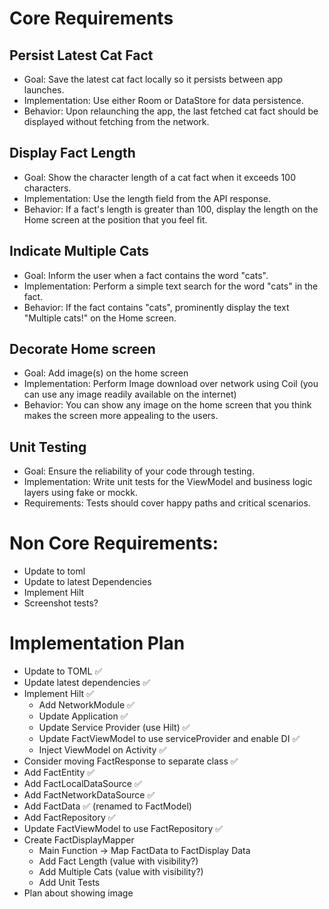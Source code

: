# Core Requirements
## Persist Latest Cat Fact
- Goal: Save the latest cat fact locally so it persists between app launches.
- Implementation: Use either Room or DataStore for data persistence.
- Behavior: Upon relaunching the app, the last fetched cat fact should be displayed without fetching from the network.
## Display Fact Length
- Goal: Show the character length of a cat fact when it exceeds 100 characters.
- Implementation: Use the length field from the API response.
- Behavior: If a fact's length is greater than 100, display the length on the Home screen at the position that you feel fit.
## Indicate Multiple Cats
- Goal: Inform the user when a fact contains the word "cats".
- Implementation: Perform a simple text search for the word "cats" in the fact.
- Behavior: If the fact contains "cats", prominently display the text "Multiple cats!" on the Home screen.
## Decorate Home screen
- Goal: Add image(s) on the home screen
- Implementation: Perform Image download over network using Coil (you can use any image readily available on the internet)
- Behavior: You can show any image on the home screen that you think makes the screen more appealing to the users.
## Unit Testing
- Goal: Ensure the reliability of your code through testing.
- Implementation: Write unit tests for the ViewModel and business logic layers using fake or mockk.
- Requirements: Tests should cover happy paths and critical scenarios.


# Non Core Requirements:
- Update to toml
- Update to latest Dependencies
- Implement Hilt
- Screenshot tests?


# Implementation Plan
- Update to TOML :white_check_mark:
- Update latest dependencies :white_check_mark:
- Implement Hilt :white_check_mark:
    - Add NetworkModule :white_check_mark:
    - Update Application :white_check_mark:
    - Update Service Provider (use Hilt) :white_check_mark:
    - Update FactViewModel to use serviceProvider and enable DI :white_check_mark:
    - Inject ViewModel on Activity :white_check_mark:
- Consider moving FactResponse to separate class :white_check_mark:
- Add FactEntity :white_check_mark:
- Add FactLocalDataSource :white_check_mark:
- Add FactNetworkDataSource :white_check_mark:
- Add FactData :white_check_mark: (renamed to FactModel)
- Add FactRepository :white_check_mark:
- Update FactViewModel to use FactRepository :white_check_mark:
- Create FactDisplayMapper
    - Main Function -> Map FactData to FactDisplay Data
    - Add Fact Length (value with visibility?)
    - Add Multiple Cats (value with visibility?)
    - Add Unit Tests
- Plan about showing image